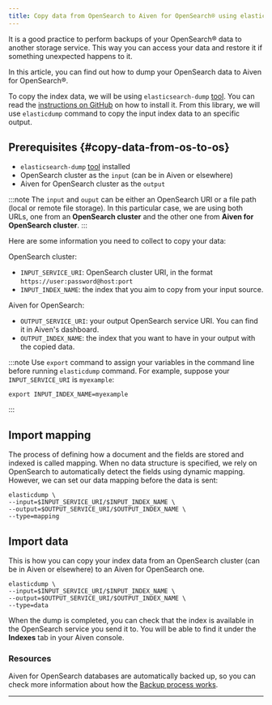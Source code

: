 ```yaml
---
title: Copy data from OpenSearch to Aiven for OpenSearch® using elasticsearch-dump
---
```


It is a good practice to perform backups of your OpenSearch® data to
another storage service. This way you can access your data and restore
it if something unexpected happens to it.

In this article, you can find out how to dump your OpenSearch data to
Aiven for OpenSearch®.

To copy the index data, we will be using `elasticsearch-dump`
[tool](https://github.com/elasticsearch-dump/elasticsearch-dump). You
can read the [instructions on
GitHub](https://github.com/elasticsearch-dump/elasticsearch-dump/blob/master/README.md)
on how to install it. From this library, we will use `elasticdump`
command to copy the input index data to an specific output.

## Prerequisites {#copy-data-from-os-to-os}

-   `elasticsearch-dump`
    [tool](https://github.com/elasticsearch-dump/elasticsearch-dump)
    installed
-   OpenSearch cluster as the `input` (can be in Aiven or elsewhere)
-   Aiven for OpenSearch cluster as the `output`

:::note
The `input` and `ouput` can be either an OpenSearch URI or a file path
(local or remote file storage). In this particular case, we are using
both URLs, one from an **OpenSearch cluster** and the other one from
**Aiven for OpenSearch cluster**.
:::

Here are some information you need to collect to copy your data:

OpenSearch cluster:

-   `INPUT_SERVICE_URI`: OpenSearch cluster URI, in the format
    `https://user:password@host:port`
-   `INPUT_INDEX_NAME`: the index that you aim to copy from your input
    source.

Aiven for OpenSearch:

-   `OUTPUT_SERVICE_URI`: your output OpenSearch service URI. You can
    find it in Aiven's dashboard.
-   `OUTPUT_INDEX_NAME`: the index that you want to have in your output
    with the copied data.

:::note
Use `export` command to assign your variables in the command line before
running `elasticdump` command. For example, suppose your
`INPUT_SERVICE_URI` is `myexample`:

```
export INPUT_INDEX_NAME=myexample
```
:::

## Import mapping

The process of defining how a document and the fields are stored and
indexed is called mapping. When no data structure is specified, we rely
on OpenSearch to automatically detect the fields using dynamic mapping.
However, we can set our data mapping before the data is sent:

```shell
elasticdump \
--input=$INPUT_SERVICE_URI/$INPUT_INDEX_NAME \
--output=$OUTPUT_SERVICE_URI/$OUTPUT_INDEX_NAME \
--type=mapping
```

## Import data

This is how you can copy your index data from an OpenSearch cluster (can
be in Aiven or elsewhere) to an Aiven for OpenSearch one.

```shell
elasticdump \
--input=$INPUT_SERVICE_URI/$INPUT_INDEX_NAME \
--output=$OUTPUT_SERVICE_URI/$OUTPUT_INDEX_NAME \
--type=data
```

When the dump is completed, you can check that the index is available in
the OpenSearch service you send it to. You will be able to find it under
the **Indexes** tab in your Aiven console.

### Resources

Aiven for OpenSearch databases are automatically backed up, so you can
check more information about how the
[Backup process works](/docs/products/opensearch/concepts/backups).

------------------------------------------------------------------------
